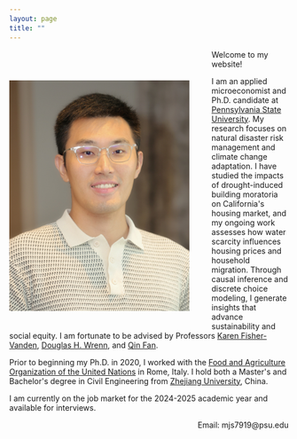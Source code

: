 ```yaml
---
layout: page
title: ""
---
```


<img src="Profile.JPG" alt="Profile Picture" style="float: left; margin: 55px 40px 20px 0; width: 325px; height: auto;"/>

Welcome to my website!

I am an applied microeconomist and Ph.D. candidate at [Pennsylvania State University](https://www.psu.edu/). My research focuses on natural disaster risk management and climate change adaptation. I have studied the impacts of drought-induced building moratoria on California's housing market, and my ongoing work assesses how water scarcity influences housing prices and household migration. Through causal inference and discrete choice modeling, I generate insights that advance sustainability and social equity. I am fortunate to be advised by Professors [Karen Fisher-Vanden](https://aese.psu.edu/directory/kaf26), [Douglas H. Wrenn](https://aese.psu.edu/directory/dhw121), and [Qin Fan](https://craig.fresnostate.edu/about/directory/econ/fan-qin.html).

Prior to beginning my Ph.D. in 2020, I worked with the [Food and Agriculture Organization of the United Nations](https://www.fao.org/home/en) in Rome, Italy. I hold both a Master's and Bachelor's degree in Civil Engineering from [Zhejiang University](https://www.zju.edu.cn/english/), China.  

I am currently on the job market for the 2024-2025 academic year and available for interviews.  

<div style="text-align: right;">
    Email: mjs7919@psu.edu
</div>
